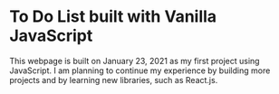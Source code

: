 # To Do List built with Vanilla JavaScript

This webpage is built on January 23, 2021 as my first project using JavaScript.
I am planning to continue my experience by building more projects and by learning new libraries, such as React.js.
